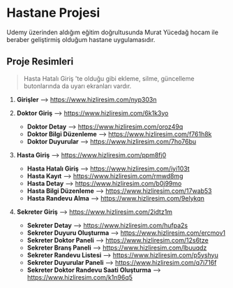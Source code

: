 # Hastane Projesi

 Udemy üzerinden aldığım eğitim doğrultusunda Murat Yücedağ hocam ile beraber geliştirmiş olduğum hastane uygulamasıdır.
 
 
## Proje Resimleri
> Hasta Hatalı Giriş 'te olduğu gibi ekleme, silme, güncelleme butonlarında da uyarı ekranları vardır.
 
 1. **Girişler** --> https://www.hizliresim.com/nyp303n
 
 2.  **Doktor Giriş** --> https://www.hizliresim.com/6k1k3yo 
       - **Doktor Detay** --> https://www.hizliresim.com/oroz49q
       - **Doktor Bilgi Düzenleme** --> https://www.hizliresim.com/f761h8k
       - **Doktor Duyurular** --> https://www.hizliresim.com/7ho76bu
 
 
 3.  **Hasta Giriş** --> https://www.hizliresim.com/ppm8fj0
       - **Hasta Hatalı Giriş** --> https://www.hizliresim.com/iyi103t
       - **Hasta Kayıt** --> https://www.hizliresim.com/rmwd8mg
       - **Hasta Detay** --> https://www.hizliresim.com/b0j99mo
       - **Hasta Bilgi Düzenleme** --> https://www.hizliresim.com/17wab53
       - **Hasta Randevu Alma** --> https://www.hizliresim.com/9elykqn
 
 4.  **Sekreter Giriş** --> https://www.hizliresim.com/2idtz1m
       - **Sekreter Detay** --> https://www.hizliresim.com/hufpa2s
       - **Sekreter Duyuru Oluşturma** --> https://www.hizliresim.com/ercmov1
       - **Sekreter Doktor Paneli** --> https://www.hizliresim.com/12s6tze
       - **Sekreter Branş Paneli** --> https://www.hizliresim.com/lbuuqdz
       - **Sekreter Randevu Listesi** --> https://www.hizliresim.com/p5yshyu
       - **Sekreter Duyurular Paneli** --> https://www.hizliresim.com/q7i716f
       - **Sekreter Doktor Randevu Saati Oluşturma** --> https://www.hizliresim.com/k1n96q5
 
 
 
 
 
 

 
 
 
 
 
 
 
 
 

